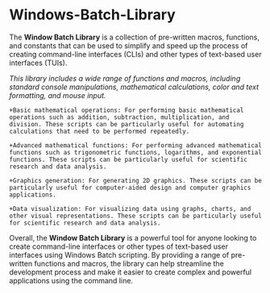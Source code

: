 # Windows-Batch-Library

The **Window Batch Library** is a collection of pre-written macros, functions, and constants
that can be used to simplify and speed up the process of creating command-line interfaces (CLIs) 
and other types of text-based user interfaces (TUIs).

*This library includes a wide range of functions and macros, including standard console manipulations, 
mathematical calculations, color and  text formatting, and mouse input.*

    +Basic mathematical operations: For performing basic mathematical operations such as addition, subtraction, multiplication, and division. These scripts can be particularly useful for automating calculations that need to be performed repeatedly.

    +Advanced mathematical functions: For performing advanced mathematical functions such as trigonometric functions, logarithms, and exponential functions. These scripts can be particularly useful for scientific research and data analysis.

    +Graphics generation: For generating 2D graphics. These scripts can be particularly useful for computer-aided design and computer graphics applications.
    
    +Data visualization: For visualizing data using graphs, charts, and other visual representations. These scripts can be particularly useful for scientific research and data analysis.

Overall, the **Window Batch Library** is a powerful tool for anyone looking to create 
command-line interfaces or other types of text-based user interfaces using Windows Batch 
scripting. By providing a range of pre-written functions and macros, the library can help 
streamline the development process and make it easier to create complex and powerful 
applications using the command line.

